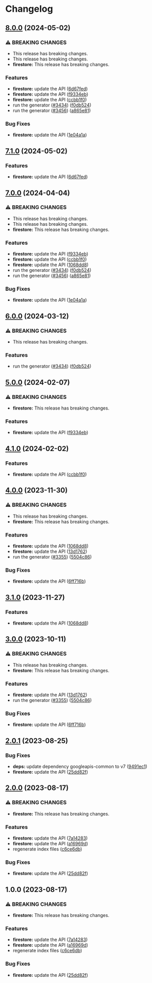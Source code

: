# Changelog

## [8.0.0](https://github.com/googleapis/google-api-nodejs-client/compare/firestore-v7.1.0...firestore-v8.0.0) (2024-05-02)


### ⚠ BREAKING CHANGES

* This release has breaking changes.
* This release has breaking changes.
* **firestore:** This release has breaking changes.

### Features

* **firestore:** update the API ([6d67fed](https://github.com/googleapis/google-api-nodejs-client/commit/6d67fed98433e01900db319bc4747577cb6d6e3d))
* **firestore:** update the API ([f9334eb](https://github.com/googleapis/google-api-nodejs-client/commit/f9334eb195565032f973c6c484daa3b7ffdfecc2))
* **firestore:** update the API ([ccbb1f0](https://github.com/googleapis/google-api-nodejs-client/commit/ccbb1f08c6cad820c2a71d1a060bd9c3099032c3))
* run the generator ([#3434](https://github.com/googleapis/google-api-nodejs-client/issues/3434)) ([f0db524](https://github.com/googleapis/google-api-nodejs-client/commit/f0db524bb26f05cea3dec4c0ed66b496399e3857))
* run the generator ([#3456](https://github.com/googleapis/google-api-nodejs-client/issues/3456)) ([a865e81](https://github.com/googleapis/google-api-nodejs-client/commit/a865e81539b315d3b321650663ba0b2555b1e5a1))


### Bug Fixes

* **firestore:** update the API ([1e04a1a](https://github.com/googleapis/google-api-nodejs-client/commit/1e04a1a7926bfddb42adfacf5c1157fe1455de32))

## [7.1.0](https://github.com/googleapis/google-api-nodejs-client/compare/firestore-v7.0.0...firestore-v7.1.0) (2024-05-02)


### Features

* **firestore:** update the API ([6d67fed](https://github.com/googleapis/google-api-nodejs-client/commit/6d67fed98433e01900db319bc4747577cb6d6e3d))

## [7.0.0](https://github.com/googleapis/google-api-nodejs-client/compare/firestore-v6.0.0...firestore-v7.0.0) (2024-04-04)


### ⚠ BREAKING CHANGES

* This release has breaking changes.
* This release has breaking changes.
* **firestore:** This release has breaking changes.

### Features

* **firestore:** update the API ([f9334eb](https://github.com/googleapis/google-api-nodejs-client/commit/f9334eb195565032f973c6c484daa3b7ffdfecc2))
* **firestore:** update the API ([ccbb1f0](https://github.com/googleapis/google-api-nodejs-client/commit/ccbb1f08c6cad820c2a71d1a060bd9c3099032c3))
* **firestore:** update the API ([1068dd8](https://github.com/googleapis/google-api-nodejs-client/commit/1068dd8275af65b68d066c3cc549e0c5b0110053))
* run the generator ([#3434](https://github.com/googleapis/google-api-nodejs-client/issues/3434)) ([f0db524](https://github.com/googleapis/google-api-nodejs-client/commit/f0db524bb26f05cea3dec4c0ed66b496399e3857))
* run the generator ([#3456](https://github.com/googleapis/google-api-nodejs-client/issues/3456)) ([a865e81](https://github.com/googleapis/google-api-nodejs-client/commit/a865e81539b315d3b321650663ba0b2555b1e5a1))


### Bug Fixes

* **firestore:** update the API ([1e04a1a](https://github.com/googleapis/google-api-nodejs-client/commit/1e04a1a7926bfddb42adfacf5c1157fe1455de32))

## [6.0.0](https://github.com/googleapis/google-api-nodejs-client/compare/firestore-v5.0.0...firestore-v6.0.0) (2024-03-12)


### ⚠ BREAKING CHANGES

* This release has breaking changes.

### Features

* run the generator ([#3434](https://github.com/googleapis/google-api-nodejs-client/issues/3434)) ([f0db524](https://github.com/googleapis/google-api-nodejs-client/commit/f0db524bb26f05cea3dec4c0ed66b496399e3857))

## [5.0.0](https://github.com/googleapis/google-api-nodejs-client/compare/firestore-v4.1.0...firestore-v5.0.0) (2024-02-07)


### ⚠ BREAKING CHANGES

* **firestore:** This release has breaking changes.

### Features

* **firestore:** update the API ([f9334eb](https://github.com/googleapis/google-api-nodejs-client/commit/f9334eb195565032f973c6c484daa3b7ffdfecc2))

## [4.1.0](https://github.com/googleapis/google-api-nodejs-client/compare/firestore-v4.0.0...firestore-v4.1.0) (2024-02-02)


### Features

* **firestore:** update the API ([ccbb1f0](https://github.com/googleapis/google-api-nodejs-client/commit/ccbb1f08c6cad820c2a71d1a060bd9c3099032c3))

## [4.0.0](https://github.com/googleapis/google-api-nodejs-client/compare/firestore-v3.1.0...firestore-v4.0.0) (2023-11-30)


### ⚠ BREAKING CHANGES

* This release has breaking changes.
* **firestore:** This release has breaking changes.

### Features

* **firestore:** update the API ([1068dd8](https://github.com/googleapis/google-api-nodejs-client/commit/1068dd8275af65b68d066c3cc549e0c5b0110053))
* **firestore:** update the API ([13d1762](https://github.com/googleapis/google-api-nodejs-client/commit/13d176259ba9f091386f83b7d8275e8199368f62))
* run the generator ([#3355](https://github.com/googleapis/google-api-nodejs-client/issues/3355)) ([5504c86](https://github.com/googleapis/google-api-nodejs-client/commit/5504c86fd61740886047320e2ed70f02a164acd7))


### Bug Fixes

* **firestore:** update the API ([6ff716b](https://github.com/googleapis/google-api-nodejs-client/commit/6ff716b72e465f73b9f180a753b695929643de00))

## [3.1.0](https://github.com/googleapis/google-api-nodejs-client/compare/firestore-v3.0.0...firestore-v3.1.0) (2023-11-27)


### Features

* **firestore:** update the API ([1068dd8](https://github.com/googleapis/google-api-nodejs-client/commit/1068dd8275af65b68d066c3cc549e0c5b0110053))

## [3.0.0](https://github.com/googleapis/google-api-nodejs-client/compare/firestore-v2.0.1...firestore-v3.0.0) (2023-10-11)


### ⚠ BREAKING CHANGES

* This release has breaking changes.
* **firestore:** This release has breaking changes.

### Features

* **firestore:** update the API ([13d1762](https://github.com/googleapis/google-api-nodejs-client/commit/13d176259ba9f091386f83b7d8275e8199368f62))
* run the generator ([#3355](https://github.com/googleapis/google-api-nodejs-client/issues/3355)) ([5504c86](https://github.com/googleapis/google-api-nodejs-client/commit/5504c86fd61740886047320e2ed70f02a164acd7))


### Bug Fixes

* **firestore:** update the API ([6ff716b](https://github.com/googleapis/google-api-nodejs-client/commit/6ff716b72e465f73b9f180a753b695929643de00))

## [2.0.1](https://github.com/googleapis/google-api-nodejs-client/compare/firestore-v2.0.0...firestore-v2.0.1) (2023-08-25)


### Bug Fixes

* **deps:** update dependency googleapis-common to v7 ([9491ec1](https://github.com/googleapis/google-api-nodejs-client/commit/9491ec1cdc3c413e7d73edcfcd59cf5c28a7c855))
* **firestore:** update the API ([25dd82f](https://github.com/googleapis/google-api-nodejs-client/commit/25dd82f85cecf9e26161c61687927404f6ad6408))

## [2.0.0](https://github.com/googleapis/google-api-nodejs-client/compare/firestore-v1.0.0...firestore-v2.0.0) (2023-08-17)


### ⚠ BREAKING CHANGES

* **firestore:** This release has breaking changes.

### Features

* **firestore:** update the API ([7a14283](https://github.com/googleapis/google-api-nodejs-client/commit/7a14283031b467a3aa740973ce1df85f0a6fea7d))
* **firestore:** update the API ([a16969d](https://github.com/googleapis/google-api-nodejs-client/commit/a16969d123aaa220041b515a7088828938330f6b))
* regenerate index files ([c6ce6db](https://github.com/googleapis/google-api-nodejs-client/commit/c6ce6db24417be7ec0d5cb572288042973a390e0))


### Bug Fixes

* **firestore:** update the API ([25dd82f](https://github.com/googleapis/google-api-nodejs-client/commit/25dd82f85cecf9e26161c61687927404f6ad6408))

## 1.0.0 (2023-08-17)


### ⚠ BREAKING CHANGES

* **firestore:** This release has breaking changes.

### Features

* **firestore:** update the API ([7a14283](https://github.com/googleapis/google-api-nodejs-client/commit/7a14283031b467a3aa740973ce1df85f0a6fea7d))
* **firestore:** update the API ([a16969d](https://github.com/googleapis/google-api-nodejs-client/commit/a16969d123aaa220041b515a7088828938330f6b))
* regenerate index files ([c6ce6db](https://github.com/googleapis/google-api-nodejs-client/commit/c6ce6db24417be7ec0d5cb572288042973a390e0))


### Bug Fixes

* **firestore:** update the API ([25dd82f](https://github.com/googleapis/google-api-nodejs-client/commit/25dd82f85cecf9e26161c61687927404f6ad6408))
